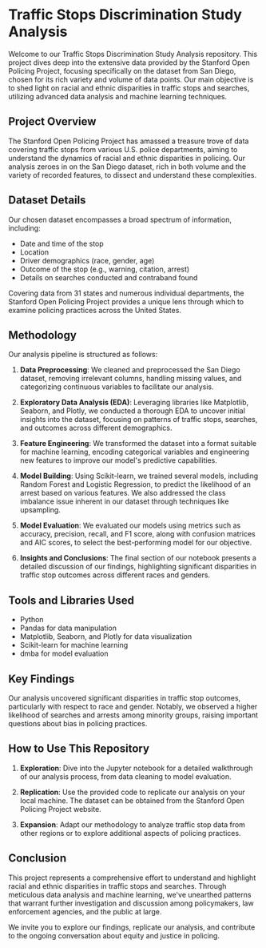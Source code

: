 # Traffic Stops Discrimination Study Analysis

Welcome to our Traffic Stops Discrimination Study Analysis repository. This project dives deep into the extensive data provided by the Stanford Open Policing Project, focusing specifically on the dataset from San Diego, chosen for its rich variety and volume of data points. Our main objective is to shed light on racial and ethnic disparities in traffic stops and searches, utilizing advanced data analysis and machine learning techniques.

## Project Overview

The Stanford Open Policing Project has amassed a treasure trove of data covering traffic stops from various U.S. police departments, aiming to understand the dynamics of racial and ethnic disparities in policing. Our analysis zeroes in on the San Diego dataset, rich in both volume and the variety of recorded features, to dissect and understand these complexities.

## Dataset Details

Our chosen dataset encompasses a broad spectrum of information, including:

- Date and time of the stop
- Location
- Driver demographics (race, gender, age)
- Outcome of the stop (e.g., warning, citation, arrest)
- Details on searches conducted and contraband found

Covering data from 31 states and numerous individual departments, the Stanford Open Policing Project provides a unique lens through which to examine policing practices across the United States.

## Methodology

Our analysis pipeline is structured as follows:

1. **Data Preprocessing**: We cleaned and preprocessed the San Diego dataset, removing irrelevant columns, handling missing values, and categorizing continuous variables to facilitate our analysis.

2. **Exploratory Data Analysis (EDA)**: Leveraging libraries like Matplotlib, Seaborn, and Plotly, we conducted a thorough EDA to uncover initial insights into the dataset, focusing on patterns of traffic stops, searches, and outcomes across different demographics.

3. **Feature Engineering**: We transformed the dataset into a format suitable for machine learning, encoding categorical variables and engineering new features to improve our model's predictive capabilities.

4. **Model Building**: Using Scikit-learn, we trained several models, including Random Forest and Logistic Regression, to predict the likelihood of an arrest based on various features. We also addressed the class imbalance issue inherent in our dataset through techniques like upsampling.

5. **Model Evaluation**: We evaluated our models using metrics such as accuracy, precision, recall, and F1 score, along with confusion matrices and AIC scores, to select the best-performing model for our objective.

6. **Insights and Conclusions**: The final section of our notebook presents a detailed discussion of our findings, highlighting significant disparities in traffic stop outcomes across different races and genders.

## Tools and Libraries Used

- Python
- Pandas for data manipulation
- Matplotlib, Seaborn, and Plotly for data visualization
- Scikit-learn for machine learning
- dmba for model evaluation

## Key Findings

Our analysis uncovered significant disparities in traffic stop outcomes, particularly with respect to race and gender. Notably, we observed a higher likelihood of searches and arrests among minority groups, raising important questions about bias in policing practices.

## How to Use This Repository

1. **Exploration**: Dive into the Jupyter notebook for a detailed walkthrough of our analysis process, from data cleaning to model evaluation.

2. **Replication**: Use the provided code to replicate our analysis on your local machine. The dataset can be obtained from the Stanford Open Policing Project website.

3. **Expansion**: Adapt our methodology to analyze traffic stop data from other regions or to explore additional aspects of policing practices.

## Conclusion

This project represents a comprehensive effort to understand and highlight racial and ethnic disparities in traffic stops and searches. Through meticulous data analysis and machine learning, we've unearthed patterns that warrant further investigation and discussion among policymakers, law enforcement agencies, and the public at large.

We invite you to explore our findings, replicate our analysis, and contribute to the ongoing conversation about equity and justice in policing.
